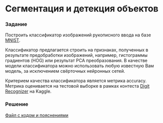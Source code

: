 # Сегментация и детекция объектов

### Задание
Построить классификатор изображений рукописного ввода на базе [MNIST](https://www.kaggle.com/datasets/oddrationale/mnist-in-csv). 

Классификатор предлагается строить на признаках, полученных в результате предобработки изображений, например, гистограммы градиентов (HOG) или результат PCA преобразования. В качестве модели классификатора можно использовать любую известную Вам модель, за исключением свёрточных нейронных сетей.

Критерием качества классификатора является метрика accuracy. Метрика оценивается на тестовой выборке в рамках контеста [Digit Recognizer](https://www.kaggle.com/c/digit-recognizer) на Kaggle.

### Решение
[Файл с кодом и пояснениями](/Projects/07_Computer_vision/01_Segmentation_and_object_detection/Solution.ipynb)
